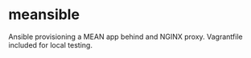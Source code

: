 # meansible
Ansible provisioning a MEAN app behind and NGINX proxy. Vagrantfile included for local testing.
